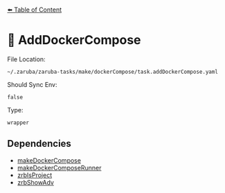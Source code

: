 [⬅️ Table of Content](../README.md)

# 🐳 AddDockerCompose

File Location:

    ~/.zaruba/zaruba-tasks/make/dockerCompose/task.addDockerCompose.yaml

Should Sync Env:

    false

Type:

    wrapper


## Dependencies

* [makeDockerCompose](makeDockerCompose.md)
* [makeDockerComposeRunner](makeDockerComposeRunner.md)
* [zrbIsProject](zrbIsProject.md)
* [zrbShowAdv](zrbShowAdv.md)